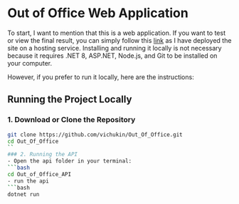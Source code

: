# Out of Office Web Application

To start, I want to mention that this is a web application. If you want to test or view the final result, you can simply follow this [link](https://out-of-company-client-side.vercel.app) as I have deployed the site on a hosting service. Installing and running it locally is not necessary because it requires .NET 8, ASP.NET, Node.js, and Git to be installed on your computer.

However, if you prefer to run it locally, here are the instructions:

## Running the Project Locally

### 1. Download or Clone the Repository

```bash
git clone https://github.com/vichukin/Out_Of_Office.git
cd Out_Of_Office
``
### 2. Running the API
- Open the api folder in your terminal:
```bash
cd Out_of_Office_API
- run the api
```bash
dotnet run

